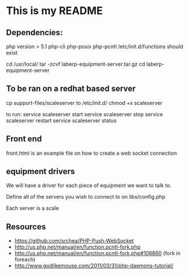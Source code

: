# This is my README
## Dependencies:
php version > 5.1
php-cli
php-posix
php-pcntl
/etc/init.d/functions should exist

cd /usr/local/
tar -zcvf laberp-equipment-server.tar.gz 
cd laberp-equipment-server

## To be ran on a redhat based server
cp support-files/scaleserver to /etc/init.d/
chmod +x scaleserver

to run:
service scaleserver start
service scaleserver stop
service scaleserver restart
service scaleserver status

## Front end
front.html is an example file on how to create a web socket connection

## equipment drivers
We will have a driver for each piece of equipment we want to talk to. 

Define all of the servers you wish to connect to on libs/config.php

Each server is a scale

## Resources
* https://github.com/srchea/PHP-Push-WebSocket
* http://us.php.net/manual/en/function.pcntl-fork.php
* http://us.php.net/manual/en/function.pcntl-fork.php#106860 (fork in foreach)
* http://www.godlikemouse.com/2011/03/31/php-daemons-tutorial/
